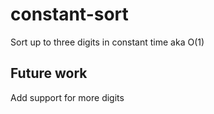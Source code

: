 # constant-sort

Sort up to three digits in constant time aka O(1)

## Future work
Add support for more digits
